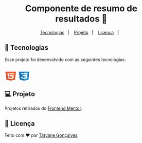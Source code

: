 #  <div align="center"> Componente de resumo de resultados 🌟 </div>




<p align="center">
  <a href="#-tecnologias">Tecnologias</a>&nbsp;&nbsp;&nbsp;|&nbsp;&nbsp;&nbsp;
  <a href="#-projeto">Projeto</a>&nbsp;&nbsp;&nbsp;|&nbsp;&nbsp;&nbsp;
  <a href="#-licenca">Licença</a>&nbsp;&nbsp;&nbsp;|&nbsp;&nbsp;&nbsp;
</p>


## 🚀 Tecnologias
Esse projeto foi desenvolvido com as seguintes tecnologias:

<div style="display: inline_block"><br>
  <img align="center" alt="HTML" height="30" width="40" src="https://raw.githubusercontent.com/devicons/devicon/master/icons/html5/html5-original.svg">
  <img align="center" alt="CSS" height="30" width="40" src="https://raw.githubusercontent.com/devicons/devicon/master/icons/css3/css3-original.svg">
</div>


## 💻 Projeto
Projetos retirados do [Frontend Mentor](https://www.frontendmentor.io/home).
 
## 📓 Licença



Feito com ❤️ por [Tatyane Gonçalves](https://github.com/tatyanepgoncalves)
